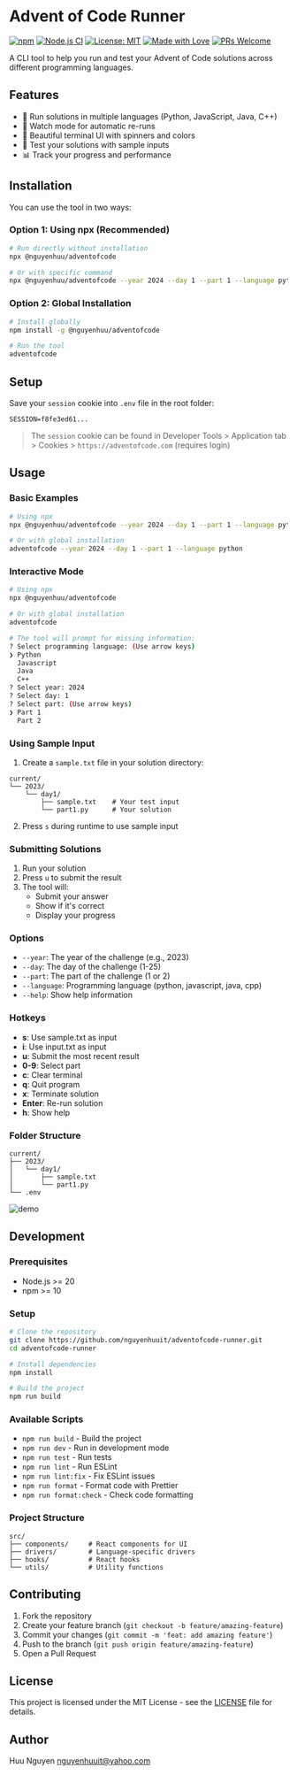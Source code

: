 # Advent of Code Runner

[![npm](https://img.shields.io/npm/v/@nguyenhuu/adventofcode?color=lightgreen&label=npm&logo=npm&style=flat)](https://www.npmjs.com/package/@nguyenhuu/adventofcode)
[![Node.js CI](https://github.com/nguyenhuuit/adventofcode-runner/actions/workflows/publish-canary.yml/badge.svg)](https://github.com/nguyenhuuit/adventofcode-runner/actions/workflows/publish-canary.yml)
[![License: MIT](https://img.shields.io/badge/License-MIT-blue.svg)](https://opensource.org/licenses/MIT)
[![Made with Love](https://img.shields.io/badge/Made%20with-❤️-red.svg)](https://github.com/nguyenhuuit/adventofcode-runner)
[![PRs Welcome](https://img.shields.io/badge/PRs-Welcome!-6f42c1?style=flat&logo=github&logoColor=white)](https://github.com/nguyenhuuit/adventofcode-runner/pulls)

A CLI tool to help you run and test your Advent of Code solutions across different programming languages.

## Features

- 🚀 Run solutions in multiple languages (Python, JavaScript, Java, C++)
- 🔄 Watch mode for automatic re-runs
- 🎨 Beautiful terminal UI with spinners and colors
- 🧪 Test your solutions with sample inputs
- 📊 Track your progress and performance

## Installation

You can use the tool in two ways:

### Option 1: Using npx (Recommended)
```bash
# Run directly without installation
npx @nguyenhuu/adventofcode

# Or with specific command
npx @nguyenhuu/adventofcode --year 2024 --day 1 --part 1 --language python
```

### Option 2: Global Installation
```bash
# Install globally
npm install -g @nguyenhuu/adventofcode

# Run the tool
adventofcode
```

## Setup

Save your `session` cookie into `.env` file in the root folder:
```
SESSION=f8fe3ed61...
```

> The `session` cookie can be found in Developer Tools > Application tab > Cookies > `https://adventofcode.com` (requires login)

## Usage

### Basic Examples

```bash
# Using npx
npx @nguyenhuu/adventofcode --year 2024 --day 1 --part 1 --language python

# Or with global installation
adventofcode --year 2024 --day 1 --part 1 --language python
```

### Interactive Mode

```bash
# Using npx
npx @nguyenhuu/adventofcode

# Or with global installation
adventofcode

# The tool will prompt for missing information:
? Select programming language: (Use arrow keys)
❯ Python 
  Javascript 
  Java 
  C++ 
? Select year: 2024
? Select day: 1
? Select part: (Use arrow keys)
❯ Part 1 
  Part 2 
```

### Using Sample Input

1. Create a `sample.txt` file in your solution directory:
```
current/
└── 2023/
    └── day1/
        ├── sample.txt    # Your test input
        └── part1.py      # Your solution
```

2. Press `s` during runtime to use sample input

### Submitting Solutions

1. Run your solution
2. Press `u` to submit the result
3. The tool will:
   - Submit your answer
   - Show if it's correct
   - Display your progress

### Options

- `--year`: The year of the challenge (e.g., 2023)
- `--day`: The day of the challenge (1-25)
- `--part`: The part of the challenge (1 or 2)
- `--language`: Programming language (python, javascript, java, cpp)
- `--help`: Show help information

### Hotkeys

- **s**: Use sample.txt as input
- **i**: Use input.txt as input
- **u**: Submit the most recent result
- **0-9**: Select part
- **c**: Clear terminal
- **q**: Quit program
- **x**: Terminate solution
- **Enter**: Re-run solution
- **h**: Show help

### Folder Structure

```
current/
├── 2023/
│   └── day1/
│       ├── sample.txt
│       └── part1.py
└── .env
```

![demo](https://cdn.huu.app/images/adventofcode-runner.png)

## Development

### Prerequisites

- Node.js >= 20
- npm >= 10

### Setup

```bash
# Clone the repository
git clone https://github.com/nguyenhuuit/adventofcode-runner.git
cd adventofcode-runner

# Install dependencies
npm install

# Build the project
npm run build
```

### Available Scripts

- `npm run build` - Build the project
- `npm run dev` - Run in development mode
- `npm run test` - Run tests
- `npm run lint` - Run ESLint
- `npm run lint:fix` - Fix ESLint issues
- `npm run format` - Format code with Prettier
- `npm run format:check` - Check code formatting

### Project Structure

```
src/
├── components/     # React components for UI
├── drivers/        # Language-specific drivers
├── hooks/          # React hooks
└── utils/          # Utility functions
```

## Contributing

1. Fork the repository
2. Create your feature branch (`git checkout -b feature/amazing-feature`)
3. Commit your changes (`git commit -m 'feat: add amazing feature'`)
4. Push to the branch (`git push origin feature/amazing-feature`)
5. Open a Pull Request

## License

This project is licensed under the MIT License - see the [LICENSE](LICENSE) file for details.

## Author

Huu Nguyen <nguyenhuuit@yahoo.com>
